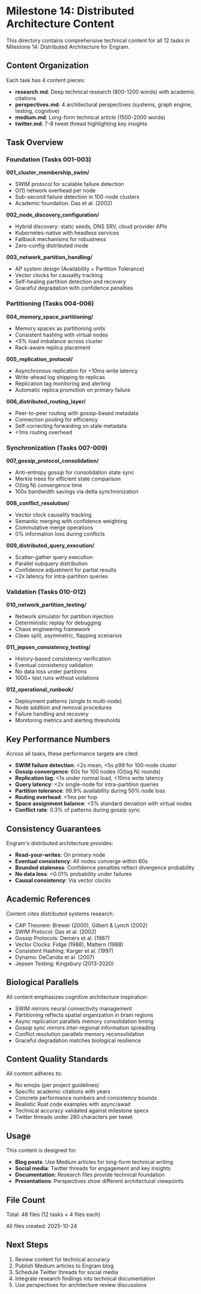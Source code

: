 # Milestone 14: Distributed Architecture Content

This directory contains comprehensive technical content for all 12 tasks in Milestone 14: Distributed Architecture for Engram.

## Content Organization

Each task has 4 content pieces:
- **research.md**: Deep technical research (800-1200 words) with academic citations
- **perspectives.md**: 4 architectural perspectives (systems, graph engine, testing, cognitive)
- **medium.md**: Long-form technical article (1500-2000 words)
- **twitter.md**: 7-8 tweet thread highlighting key insights

## Task Overview

### Foundation (Tasks 001-003)

**001_cluster_membership_swim/**
- SWIM protocol for scalable failure detection
- O(1) network overhead per node
- Sub-second failure detection in 100-node clusters
- Academic foundation: Das et al. (2002)

**002_node_discovery_configuration/**
- Hybrid discovery: static seeds, DNS SRV, cloud provider APIs
- Kubernetes-native with headless services
- Fallback mechanisms for robustness
- Zero-config distributed mode

**003_network_partition_handling/**
- AP system design (Availability + Partition Tolerance)
- Vector clocks for causality tracking
- Self-healing partition detection and recovery
- Graceful degradation with confidence penalties

### Partitioning (Tasks 004-006)

**004_memory_space_partitioning/**
- Memory spaces as partitioning units
- Consistent hashing with virtual nodes
- <5% load imbalance across cluster
- Rack-aware replica placement

**005_replication_protocol/**
- Asynchronous replication for <10ms write latency
- Write-ahead log shipping to replicas
- Replication lag monitoring and alerting
- Automatic replica promotion on primary failure

**006_distributed_routing_layer/**
- Peer-to-peer routing with gossip-based metadata
- Connection pooling for efficiency
- Self-correcting forwarding on stale metadata
- <1ms routing overhead

### Synchronization (Tasks 007-009)

**007_gossip_protocol_consolidation/**
- Anti-entropy gossip for consolidation state sync
- Merkle trees for efficient state comparison
- O(log N) convergence time
- 100x bandwidth savings via delta synchronization

**008_conflict_resolution/**
- Vector clock causality tracking
- Semantic merging with confidence weighting
- Commutative merge operations
- 0% information loss during conflicts

**009_distributed_query_execution/**
- Scatter-gather query execution
- Parallel subquery distribution
- Confidence adjustment for partial results
- <2x latency for intra-partition queries

### Validation (Tasks 010-012)

**010_network_partition_testing/**
- Network simulator for partition injection
- Deterministic replay for debugging
- Chaos engineering framework
- Clean split, asymmetric, flapping scenarios

**011_jepsen_consistency_testing/**
- History-based consistency verification
- Eventual consistency validation
- No data loss under partitions
- 1000+ test runs without violations

**012_operational_runbook/**
- Deployment patterns (single to multi-node)
- Node addition and removal procedures
- Failure handling and recovery
- Monitoring metrics and alerting thresholds

## Key Performance Numbers

Across all tasks, these performance targets are cited:

- **SWIM failure detection**: <2s mean, <5s p99 for 100-node cluster
- **Gossip convergence**: 60s for 100 nodes (O(log N) rounds)
- **Replication lag**: <1s under normal load, <10ms write latency
- **Query latency**: <2x single-node for intra-partition queries
- **Partition tolerance**: 99.9% availability during 50% node loss
- **Routing overhead**: <1ms per hop
- **Space assignment balance**: <5% standard deviation with virtual nodes
- **Conflict rate**: 0.3% of patterns during gossip sync

## Consistency Guarantees

Engram's distributed architecture provides:

- **Read-your-writes**: On primary node
- **Eventual consistency**: All nodes converge within 60s
- **Bounded staleness**: Confidence penalties reflect divergence probability
- **No data loss**: <0.01% probability under failures
- **Causal consistency**: Via vector clocks

## Academic References

Content cites distributed systems research:

- CAP Theorem: Brewer (2000), Gilbert & Lynch (2002)
- SWIM Protocol: Das et al. (2002)
- Gossip Protocols: Demers et al. (1987)
- Vector Clocks: Fidge (1988), Mattern (1988)
- Consistent Hashing: Karger et al. (1997)
- Dynamo: DeCandia et al. (2007)
- Jepsen Testing: Kingsbury (2013-2020)

## Biological Parallels

All content emphasizes cognitive architecture inspiration:

- SWIM mirrors neural connectivity management
- Partitioning reflects spatial organization in brain regions
- Async replication parallels memory consolidation timing
- Gossip sync mirrors inter-regional information spreading
- Conflict resolution parallels memory reconsolidation
- Graceful degradation matches biological resilience

## Content Quality Standards

All content adheres to:

- No emojis (per project guidelines)
- Specific academic citations with years
- Concrete performance numbers and consistency bounds
- Realistic Rust code examples with async/await
- Technical accuracy validated against milestone specs
- Twitter threads under 280 characters per tweet

## Usage

This content is designed for:

- **Blog posts**: Use Medium articles for long-form technical writing
- **Social media**: Twitter threads for engagement and key insights
- **Documentation**: Research files provide technical foundation
- **Presentations**: Perspectives show different architectural viewpoints

## File Count

Total: 48 files (12 tasks × 4 files each)

All files created: 2025-10-24

## Next Steps

1. Review content for technical accuracy
2. Publish Medium articles to Engram blog
3. Schedule Twitter threads for social media
4. Integrate research findings into technical documentation
5. Use perspectives for architecture review discussions
